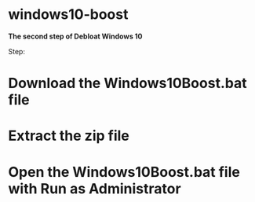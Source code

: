 # windows10-boost
**The second step of Debloat Windows 10**

Step:
# Download the Windows10Boost.bat file
# Extract the zip file
# Open the Windows10Boost.bat file with Run as Administrator

